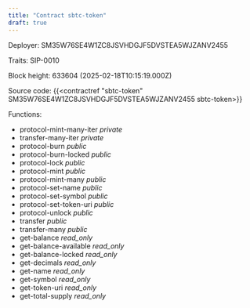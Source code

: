 ```yaml
---
title: "Contract sbtc-token"
draft: true
---
```

Deployer: SM35W76SE4W1ZC8JSVHDGJF5DVSTEA5WJZANV2455

Traits:
 SIP-0010



Block height: 633604 (2025-02-18T10:15:19.000Z)

Source code: {{<contractref "sbtc-token" SM35W76SE4W1ZC8JSVHDGJF5DVSTEA5WJZANV2455 sbtc-token>}}

Functions:

* protocol-mint-many-iter _private_
* transfer-many-iter _private_
* protocol-burn _public_
* protocol-burn-locked _public_
* protocol-lock _public_
* protocol-mint _public_
* protocol-mint-many _public_
* protocol-set-name _public_
* protocol-set-symbol _public_
* protocol-set-token-uri _public_
* protocol-unlock _public_
* transfer _public_
* transfer-many _public_
* get-balance _read_only_
* get-balance-available _read_only_
* get-balance-locked _read_only_
* get-decimals _read_only_
* get-name _read_only_
* get-symbol _read_only_
* get-token-uri _read_only_
* get-total-supply _read_only_
